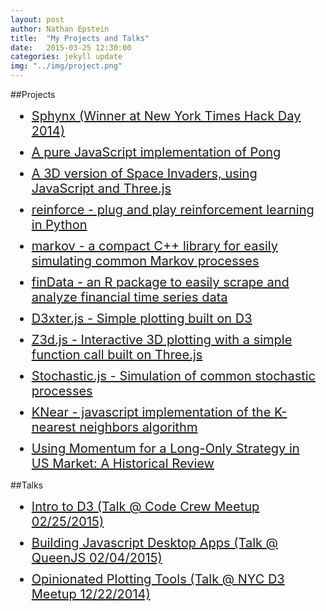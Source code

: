 ```yaml
---
layout: post
author: Nathan Epstein
title:  "My Projects and Talks"
date:   2015-03-25 12:30:00
categories: jekyll update
img: "../img/project.png"
---
```

<head>
  <style type="text/css">
    .project{
      font-size: 20px;
      margin: 10px;
    }
  </style>
</head>

##Projects
<ul>
  <li class='project'>
    <a href="http://sphynx.herokuapp.com/">
      Sphynx (Winner at New York Times Hack Day 2014)
    </a>
  </li>
  <li class='project'>
    <a href="https://github.com/nathanepstein/pong">
      A pure JavaScript implementation of Pong
    </a>
  </li>
  <li class='project'>
    <a href="https://github.com/NathanEpstein/spaceInvade3D">
      A 3D version of Space Invaders, using JavaScript and Three.js
    </a>
  </li>
  <li class='project'>
    <a href="https://github.com/nathanepstein/reinforce">
      reinforce - plug and play reinforcement learning in Python
    </a>
  </li>
  <li class='project'>
    <a href="https://github.com/nathanepstein/markov">
      markov - a compact C++ library for easily simulating common Markov processes
    </a>
  </li>
  <li class='project'>
    <a href="https://github.com/nathanepstein/findata">
      finData - an R package to easily scrape and analyze financial time series data
    </a>
  </li>
  <li class='project'>
    <a href="https://github.com/NathanEpstein/D3xter">
      D3xter.js - Simple plotting built on D3
    </a>
  </li>
  <li class='project'>
    <a href="https://github.com/NathanEpstein/Z3d">
      Z3d.js - Interactive 3D plotting with a simple function call built on Three.js
    </a>
  </li>
  <li class='project'>
    <a href="https://github.com/NathanEpstein/stochastic">
      Stochastic.js - Simulation of common stochastic processes
    </a>
  </li>
  <li class='project'>
    <a href="https://github.com/NathanEpstein/KNear">
      KNear - javascript implementation of the K-nearest neighbors algorithm
    </a>
  </li>
  <li class='project'>
    <a href="http://www.nozariadvisors.com/uploads/1/5/9/7/15973764/momentum_msci_v3.pdf">
      Using  Momentum  for a Long-Only Strategy  in  US  Market: A Historical  Review
    </a>
  </li>
</ul>

##Talks
<ul>
  <li class='project'>
    <a href="https://dl.dropboxusercontent.com/u/99280857/d3intro.key">
      Intro to D3 (Talk @ Code Crew Meetup 02/25/2015)
    </a>
  </li>
  <li class='project'>
    <a href="https://www.dropbox.com/s/s9tshmd9b7qiebd/DesktopJS.key?dl=0">
      Building Javascript Desktop Apps (Talk @ QueenJS 02/04/2015)
    </a>
  </li>
  <li class='project'>
    <a href="https://www.dropbox.com/sh/pda1dfpts02ykvl/AABSDiNeRAtVrE9gKyQOjNmoa?dl=0">
      Opinionated Plotting Tools (Talk @ NYC D3 Meetup 12/22/2014)
    </a>
  </li>
</ul>
